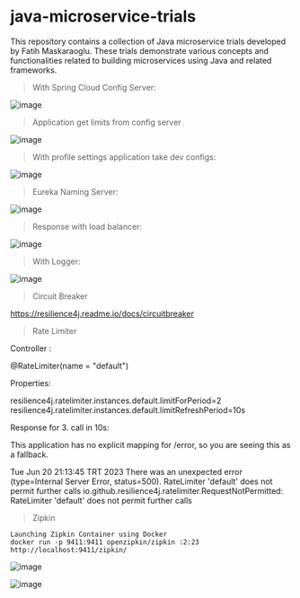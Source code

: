 # java-microservice-trials
This repository contains a collection of Java microservice trials developed by Fatih Maskaraoglu. These trials demonstrate various concepts and functionalities related to building microservices using Java and related frameworks.


> With Spring Cloud Config Server:

![image](https://github.com/fatihmaskaraoglu/java-microservice-trials/assets/8976615/23c8b8f0-9dc2-42bc-b89b-0b30d63956c0)



> Application get limits from config server

![image](https://github.com/fatihmaskaraoglu/java-microservice-trials/assets/8976615/4bbe3054-94f1-49e7-92c7-001f1b018803)


> With profile settings application take dev configs:

![image](https://github.com/fatihmaskaraoglu/java-microservice-trials/assets/8976615/25fb1c78-56f1-4e9b-900f-70aa78bed3c1)



> Eureka Naming Server:

![image](https://github.com/fatihmaskaraoglu/java-microservice-trials/assets/8976615/6320a30f-7004-49da-84ea-e10c5a0b907e)



> Response with load balancer:

![image](https://github.com/fatihmaskaraoglu/java-microservice-trials/assets/8976615/18ed4830-9217-475e-8340-b2bd794745b8)



> With Logger:

![image](https://github.com/fatihmaskaraoglu/java-microservice-trials/assets/8976615/82800e68-6d63-47c5-ac14-1a6a4dd505a3)



> Circuit Breaker

https://resilience4j.readme.io/docs/circuitbreaker


> Rate Limiter

Controller :

@RateLimiter(name = "default")

Properties:

resilience4j.ratelimiter.instances.default.limitForPeriod=2
resilience4j.ratelimiter.instances.default.limitRefreshPeriod=10s

Response for 3. call in 10s:

This application has no explicit mapping for /error, so you are seeing this as a fallback.

Tue Jun 20 21:13:45 TRT 2023
There was an unexpected error (type=Internal Server Error, status=500).
RateLimiter 'default' does not permit further calls
io.github.resilience4j.ratelimiter.RequestNotPermitted: RateLimiter 'default' does not permit further calls

> Zipkin
```
Launching Zipkin Container using Docker
docker run -p 9411:9411 openzipkin/zipkin :2:23
http://localhost:9411/zipkin/
```
![image](https://github.com/fatihmaskaraoglu/java-microservice-trials/assets/8976615/18df63a1-6d2b-4293-ad57-9a17ae7575f0)

![image](https://github.com/fatihmaskaraoglu/java-microservice-trials/assets/8976615/e062187a-a747-4ca9-917c-b32ac75f721b)



